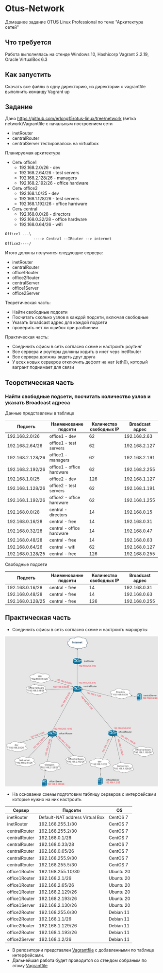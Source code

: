 # Otus-Network
Домашнее задание OTUS Linux Professional по теме "Архитектура сетей"

## Что требуется
Работа выполнялась на стенде Windows 10, Hashicorp Vagrant 2.2.19, Oracle VirtualBox 6.3

## Как запустить
Скачать все файлы в одну директорию, из директории с vagrantfile выполнить команду Vagrant up

## Задание

Дано https://github.com/erlong15/otus-linux/tree/network (ветка network)Vagrantfile с начальным построением сети

* inetRouter
* centralRouter
* centralServer тестировалось на virtualbox

Планируемая архитектура

* Сеть office1
  * 192.168.2.0/26 - dev
  * 192.168.2.64/26 - test servers
  * 192.168.2.128/26 - managers
  * 192.168.2.192/26 - office hardware 
* Сеть office2
  * 192.168.1.0/25 - dev
  * 192.168.1.128/26 - test servers
  * 192.168.1.192/26 - office hardware 
* Сеть central
  * 192.168.0.0/28 - directors
  * 192.168.0.32/28 - office hardware
  * 192.168.0.64/26 - wifi 

``` 
Office1 ---\
             ----> Central --IRouter --> internet 
Office2----/ 
``` 
Итого должны получится следующие сервера:
* inetRouter
* centralRouter
* office1Router
* office2Router
* centralServer
* office1Server
* office2Server


Теоретическая часть:
* Найти свободные подсети
* Посчитать сколько узлов в каждой подсети, включая свободные
* Указать broadcast адрес для каждой подсети
* проверить нет ли ошибок при разбиении

Практическая часть:
* Соединить офисы в сеть согласно схеме и настроить роутинг
* Все сервера и роутеры должны ходить в инет черз inetRouter
* Все сервера должны видеть друг друга
* У всех новых серверов отключить дефолт на нат (eth0), который вагрант поднимает для связи


## Теоретическая часть

### Найти свободные подсети, посчитать количество узлов и указать Broadcast адреса

Данные представлены в таблице

Подсеть | Наименование подсети | Количество свободных IP | Broadcast адрес
--- | --- | --- | ---
192.168.2.0/26 | office1 - dev | 62 | 192.168.2.63
192.168.2.64/26 | office1 - test servers | 62 | 192.168.2.127
192.168.2.128/26 | office1 - managers | 62 | 192.168.2.191 
192.168.2.192/26 | office1 - office hardware | 62 | 192.168.2.255
192.168.1.0/25 | office2 - dev | 126 | 192.168.1.127
192.168.1.128/26 | office2 - test servers | 62 | 192.168.1.191
192.168.1.192/26 | office2 - office hardware | 62 | 192.168.1.255 
192.168.0.0/28 | central - directors | 14 | 192.168.0.15 
192.168.0.16/28 | central - free | 14 | 192.168.0.31
192.168.0.32/28 | central - office hardware | 14 | 192.168.0.47
192.168.0.48/28 | central - free | 14 | 192.168.0.63
192.168.0.64/26 | central - wifi | 62 | 192.168.0.127
192.168.0.128/25 | central - free | 126 | 192.168.0.255

Свободные подсети

Подсеть | Наименование подсети | Количество свободных IP | Broadcast адрес
--- | --- | --- | ---
192.168.0.16/28 | central - free | 14 | 192.168.0.31
192.168.0.48/28 | central - free | 14 | 192.168.0.63
192.168.0.128/25 | central - free | 126 | 192.168.0.255


## Практическая часть
* Соединить офисы в сеть согласно схеме и настроить маршруты

![Схема](https://github.com/gardvor/Otus-Linux/blob/main/Otus-Network/Theory/Scheme.jpg)

* На основании схемы подготовим таблицу серверов с интерфейсами которые нужно на них настроить

Сервер | Подсети | OS
--- | --- | ---
inetRouter | Default-NAT address Virtual Box | CentOS 7
inetRouter | 192.168.255.1/30 | CentOS 7
centralRouter | 192.168.255.2/30 | CentOS 7
centralRouter | 192.168.0.1/28 | CentOS 7
centralRouter | 192.168.0.33/28| CentOS 7
centralRouter | 192.168.0.65/26 | CentOS 7
centralRouter | 192.168.255.9/30 | CentOS 7
centralRouter | 192.168.255.5/30 | CentOS 7
office1Router | 192.168.255.10/30 | Ubuntu 20
office1Router | 192.168.2.1/26 | Ubuntu 20
office1Router | 192.168.2.65/26 | Ubuntu 20
office1Router | 192.168.2.129/26 | Ubuntu 20
office1Router | 192.168.2.193/26 | Ubuntu 20
office1Server | 192.168.2.130/26 | Ubuntu 20
office2Router| 192.168.255.6/30 | Debian 11
office2Router| 192.168.1.1/26 | Debian 11
office2Router| 192.168.1.129/26 | Debian 11
office2Router| 192.168.1.193/26 | Debian 11
office2Server| 192.168.1.2/26 | Debian 11

* В репозитории представлен [Vagrantfile](https://github.com/gardvor/Otus-Linux/blob/main/Otus-Network/Vagrantfile) с добавленными по таблице интерфейсами.
* Дальнейшая работа будет проводится со стендом собраным по этому [Vagrantfile](https://github.com/gardvor/Otus-Linux/blob/main/Otus-Network/Vagrantfile)





